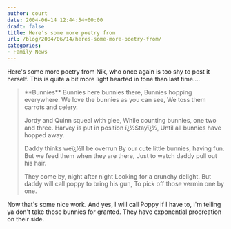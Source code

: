 ```yaml
---
author: court
date: 2004-06-14 12:44:54+00:00
draft: false
title: Here's some more poetry from
url: /blog/2004/06/14/heres-some-more-poetry-from/
categories:
- Family News
---
```


Here's some more poetry from Nik, who once again is too shy to post it herself.  This is quite a bit more light hearted in tone than last time....


<blockquote>**Bunnies**
Bunnies here bunnies there,
Bunnies hopping everywhere.
We love the bunnies as you can see,
We toss them carrots and celery.

Jordy and Quinn squeal with glee,
While counting bunnies, one two and three.
Harvey is put in position ï¿½Stayï¿½,
Until all bunnies have hopped away.

Daddy thinks weï¿½ll be overrun
By our cute little bunnies, having fun.
But we feed them when they are there,
Just to watch daddy pull out his hair.

They come by, night after night
Looking for a crunchy delight.
But daddy will call poppy to bring his gun,
To pick off those vermin one by one.</blockquote>


Now that's some nice work.  And yes, I will call Poppy if I have to, I'm telling ya don't take those bunnies for granted.  They have exponential procreation on their side.
